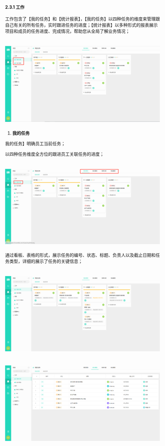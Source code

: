 #### 2.3.1 工作

工作包含了【我的任务】和【统计报表】，【我的任务】以四种任务的维度来管理跟自己有关的所有任务，实时跟进任务的进度；【统计报表】以多种形式的报表展示项目和成员的任务进度、完成情况，帮助您从全局了解业务情况；

# ![](/assets/01工作1.png)

1) **我的任务**

我的任务】明确员工当前任务；

以四种任务维度全方位的跟进员工关联任务的进度；

# ![](/assets/01工作-我的任务1.png)


通过看板、表格的形式，展示任务的编号、状态、标题、负责人以及截止日期和任务类型，详细的展示了任务的关键信息；

# ![](/assets/01工作-我的任务-看板.png)

# ![](/assets/01工作-我的任务-表格.png)